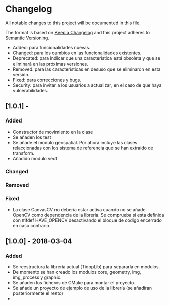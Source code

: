 # Changelog
All notable changes to this project will be documented in this file.

The format is based on [Keep a Changelog](http://keepachangelog.com/en/1.0.0/)
and this project adheres to [Semantic Versioning](http://semver.org/spec/v2.0.0.html).

- Added: para funcionalidades nuevas.
- Changed: para los cambios en las funcionalidades existentes.
- Deprecated: para indicar que una característica está obsoleta y que se eliminará en las próximas versiones.
- Removed: para las características en desuso que se eliminaron en esta versión.
- Fixed: para correcciones y bugs.
- Security: para invitar a los usuarios a actualizar, en el caso de que haya vulnerabilidades.

## [1.0.1] - 

### Added

- Constructor de movimiento en la clase
- Se añaden los test
- Se añade el modulo geospatial. Por ahora incluye las clases relaccionadas con los sistema de referencia que se han extraido de transform.
- Añadido modulo vect

### Changed

### Removed

### Fixed

- La clase CanvasCV no debería estar activa cuando no se añade OpenCV como dependencia de la libreria. Se comprueba si esta definida con #ifdef HAVE_OPENCV desactivando el bloque de código encerrado en caso contrario.

## [1.0.0] - 2018-03-04

### Added

- Se reestructura la librería actual (TidopLib) para separarla en modulos. 
- De momento se han creado los modulos core, geometry, img, img_process y graphic. 
- Se añaden los ficheros de CMake para montar el proyecto.
- Se añade un proyecto de ejemplo de uso de la librería (se añadiran posteriormente el resto)
- 